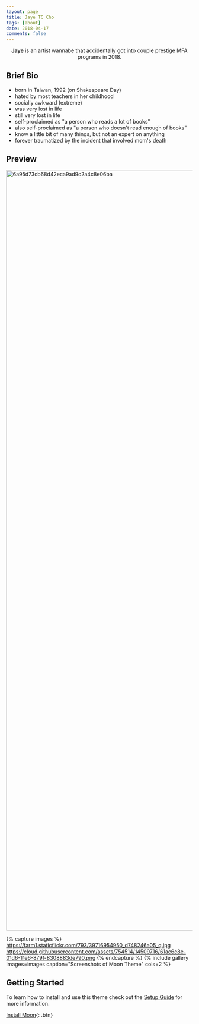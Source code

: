 ```yaml
---
layout: page
title: Jaye TC Cho
tags: [about]
date: 2018-04-17
comments: false
---
```

    
<center><a href="https://www.instagram.com/jjjcho/"><b>Jaye</b></a> is an artist wannabe that accidentally got into couple prestige MFA programs in 2018.</center>

## Brief Bio
* born in Taiwan, 1992 (on Shakespeare Day)
* hated by most teachers in her childhood
* socially awkward (extreme) 
* was very lost in life
* still very lost in life
* self-proclaimed as "a person who reads a lot of books" 
* also self-proclaimed as "a person who doesn't read enough of books"
* know a little bit of many things, but not an expert on anything
* forever traumatized by the incident that involved mom's death

## Preview
<a data-flickr-embed="true" data-context="true"  href="https://www.flickr.com/photos/49576174@N02/39716954950/in/dateposted-public/" title="6a95d73cb68d42eca9ad9c2a4c8e06ba"><img src="https://farm1.staticflickr.com/793/39716954950_c34ab093c3_k.jpg" width="2048" height="2048" alt="6a95d73cb68d42eca9ad9c2a4c8e06ba"></a><script async src="//embedr.flickr.com/assets/client-code.js" charset="utf-8"></script>

{% capture images %}
    https://farm1.staticflickr.com/793/39716954950_d748246a05_q.jpg 
    https://cloud.githubusercontent.com/assets/754514/14509716/61ac6c8e-01d6-11e6-879f-8308883de790.png
{% endcapture %}
{% include gallery images=images caption="Screenshots of Moon Theme" cols=2 %}


## Getting Started

To learn how to install and use this theme check out the [Setup Guide](http://taylantatli.me/Moon/moon-theme/) for more information.
      
[Install Moon](https://github.com/TaylanTatli/Moon){: .btn}
